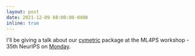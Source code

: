 ```yaml
---
layout: post
date: 2021-12-09 08:00:00-0400
inline: true
---
```


I'll be giving a talk about our [cymetric](https://github.com/pythoncymetric/cymetric) package at the ML4PS workshop - 35th NeurIPS on [Monday](https://neurips.cc/virtual/2021/workshop/21862).
